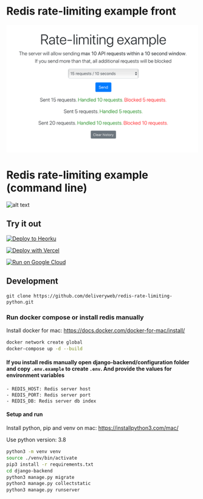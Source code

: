 # Redis rate-limiting example front

![alt text](preview.png)

# Redis rate-limiting example (command line)

![alt text](redis_command.png)


## Try it out

<p>
    <a href="https://heroku.com/deploy" target="_blank">
        <img src="https://www.herokucdn.com/deploy/button.svg" alt="Deploy to Heorku" width="200px"/>
    <a>
</p>

<p>
    <a href="https://vercel.com/new/git/external?repository-url=https%3A%2F%2Fgithub.com%2Fdeliveryweb%2Fredis-rate-limiting-python&env=REDIS_ENDPOINT_URI,REDIS_PASSWORD&envDescription=REDIS_ENDPOINT_URI%20is%20required%20at%20least%20to%20connect%20to%20Redis%20clouding%20server" target="_blank">
        <img src="https://vercel.com/button" alt="Deploy with Vercel" width="200px" height="50px"/>
    </a>
</p>

<p>
    <a href="https://deploy.cloud.run" target="_blank">
        <img src="https://deploy.cloud.run/button.svg" alt="Run on Google Cloud" width="200px"/>
    </a>
</p>



## Development

```
git clone https://github.com/deliveryweb/redis-rate-limiting-python.git
```


### Run docker compose or install redis manually
Install docker for mac: https://docs.docker.com/docker-for-mac/install/
```sh
docker network create global
docker-compose up -d --build
```


#### If you install redis manually open django-backend/configuration folder and copy `.env.example` to create `.env`. And provide the values for environment variables
    - REDIS_HOST: Redis server host
    - REDIS_PORT: Redis server port
    - REDIS_DB: Redis server db index


#### Setup and run 
Install python, pip and venv on mac: https://installpython3.com/mac/

Use python version: 3.8
``` sh
python3 -m venv venv
source ./venv/bin/activate
pip3 install -r requirements.txt
cd django-backend
python3 manage.py migrate
python3 manage.py collectstatic
python3 manage.py runserver

```

